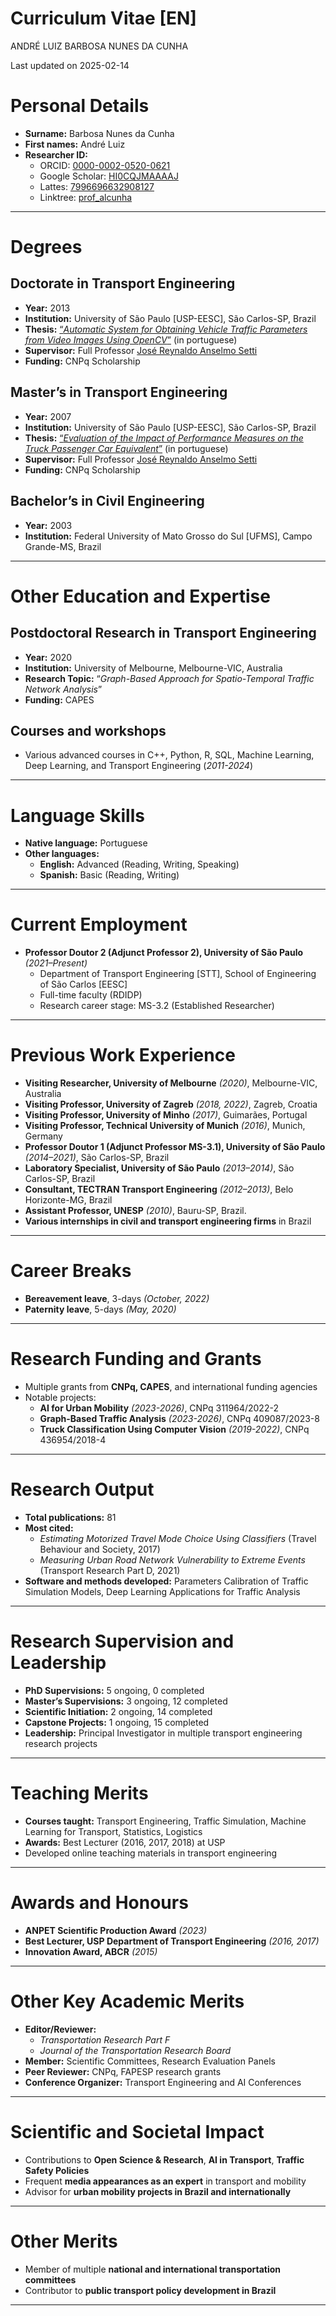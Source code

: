 # Curriculum Vitae \[EN\]
ANDRÉ LUIZ BARBOSA NUNES DA CUNHA

<!-- **ANDRÉ LUIZ BARBOSA NUNES DA CUNHA** -->

Last updated on 2025-02-14

# Personal Details

- **Surname:** Barbosa Nunes da Cunha  
- **First names:** André Luiz
- **Researcher ID:**
  - ORCID: [0000-0002-0520-0621](https://orcid.org/0000-0002-0520-0621)
  - Google Scholar:
    [HI0CQJMAAAAJ](https://scholar.google.com.br/citations?user=HI0CQJMAAAAJ&hl=en)
  - Lattes: [7996696632908127](http://lattes.cnpq.br/7996696632908127)
  - Linktree: [prof_alcunha](https://linktr.ee/prof_alcunha)

------------------------------------------------------------------------

# Degrees

## **Doctorate in Transport Engineering**

- **Year:** 2013  
- **Institution:** University of São Paulo \[USP-EESC\], São Carlos-SP,
  Brazil  
- **Thesis:** [“*Automatic System for Obtaining Vehicle Traffic
  Parameters from Video Images Using
  OpenCV*”](https://doi.org/10.11606/T.18.2013.tde-19112013-165611) (in
  portuguese)
- **Supervisor:** Full Professor [José Reynaldo Anselmo
  Setti](http://lattes.cnpq.br/1214389619505648)  
- **Funding:** CNPq Scholarship

## **Master’s in Transport Engineering**

- **Year:** 2007  
- **Institution:** University of São Paulo \[USP-EESC\], São Carlos-SP,
  Brazil  
- **Thesis:** [“*Evaluation of the Impact of Performance Measures on the
  Truck Passenger Car
  Equivalent*”](https://doi.org/10.11606/D.18.2007.tde-27112007-094400)
  (in portuguese)
- **Supervisor:** Full Professor [José Reynaldo Anselmo
  Setti](http://lattes.cnpq.br/1214389619505648)
- **Funding:** CNPq Scholarship

## **Bachelor’s in Civil Engineering**

- **Year:** 2003  
- **Institution:** Federal University of Mato Grosso do Sul \[UFMS\],
  Campo Grande-MS, Brazil

------------------------------------------------------------------------

# Other Education and Expertise

## **Postdoctoral Research in Transport Engineering**

- **Year:** 2020  
- **Institution:** University of Melbourne, Melbourne-VIC, Australia  
- **Research Topic:** “*Graph-Based Approach for Spatio-Temporal Traffic
  Network Analysis*”
- **Funding:** CAPES

## **Courses and workshops**

- Various advanced courses in C++, Python, R, SQL, Machine Learning,
  Deep Learning, and Transport Engineering (*2011-2024*)

------------------------------------------------------------------------

# Language Skills

- **Native language:** Portuguese  
- **Other languages:**
  - **English:** Advanced (Reading, Writing, Speaking)  
  - **Spanish:** Basic (Reading, Writing)

------------------------------------------------------------------------

# Current Employment

- **Professor Doutor 2 (Adjunct Professor 2), University of São Paulo**
  *(2021–Present)*
  - Department of Transport Engineering \[STT\], School of Engineering
    of São Carlos \[EESC\]
  - Full-time faculty (RDIDP)  
  - Research career stage: MS-3.2 (Established Researcher)

------------------------------------------------------------------------

# Previous Work Experience

- **Visiting Researcher, University of Melbourne** *(2020)*,
  Melbourne-VIC, Australia  
- **Visiting Professor, University of Zagreb** *(2018, 2022)*, Zagreb,
  Croatia  
- **Visiting Professor, University of Minho** *(2017)*, Guimarães,
  Portugal
- **Visiting Professor, Technical University of Munich** *(2016)*,
  Munich, Germany
- **Professor Doutor 1 (Adjunct Professor MS-3.1), University of São
  Paulo** *(2014–2021)*, São Carlos-SP, Brazil  
- **Laboratory Specialist, University of São Paulo** *(2013–2014)*, São
  Carlos-SP, Brazil  
- **Consultant, TECTRAN Transport Engineering** *(2012–2013)*, Belo
  Horizonte-MG, Brazil  
- **Assistant Professor, UNESP** *(2010)*, Bauru-SP, Brazil.  
- **Various internships in civil and transport engineering firms** in
  Brazil

------------------------------------------------------------------------

# Career Breaks

- **Bereavement leave**, 3-days *(October, 2022)*
- **Paternity leave**, 5-days *(May, 2020)*

------------------------------------------------------------------------

# Research Funding and Grants

- Multiple grants from **CNPq, CAPES**, and international funding
  agencies  
- Notable projects:
  - **AI for Urban Mobility** *(2023-2026)*, CNPq 311964/2022-2
  - **Graph-Based Traffic Analysis** *(2023-2026)*, CNPq 409087/2023-8  
  - **Truck Classification Using Computer Vision** *(2019-2022)*, CNPq
    436954/2018-4

------------------------------------------------------------------------

# Research Output

- **Total publications:** 81  
- **Most cited:**
  - *Estimating Motorized Travel Mode Choice Using Classifiers* (Travel
    Behaviour and Society, 2017)  
  - *Measuring Urban Road Network Vulnerability to Extreme Events*
    (Transport Research Part D, 2021)  
- **Software and methods developed:** Parameters Calibration of Traffic
  Simulation Models, Deep Learning Applications for Traffic Analysis  
  <!-- - **Patents:** Pending on AI-based traffic monitoring system   -->

<!-- ## Journal -->

<!-- 1. 2023 Oliveira, G.J.; Lavieri, P.S.; CUNHA, A.L., “Integrating a non-gridded space representation into a graph neural networks model for citywide short-term crash risk prediction”, Urban Informatics, v.2, n.7, 2023. [DOI: 10.1007/s44212-023-00032-6](https://doi.org/10.1007/s44212-023-00032-6) -->

<!-- 1. 2023 Fleury, M.P.; Kamakura, G.K.; Pitombo, C.S.; CUNHA, A.L.B.N. ; Silva, J.L., “Prediction of non-woven geotextiles’ reduction factors for damage caused by the drop of backfill materials”, Geotextiles and Geomembranes, n.1, p. 1 – 11, 2023. [DOI: 10.1016/j.geotexmem.2023.05.004](https://doi.org/10.1016/j.geotexmem.2023.05.004) -->

<!-- 1. 2022 Silva, F.A.; Bessa Jr, J.E.; Costa, A.L.; CUNHA, A.L. ; Velho, D.M.C., “Analysis of no-passing zones to assess the level of service on two-lane rural highways in Brazil”, Case Studies on Transport Policy, v. 10, n.1, p. 248 – 256, 2022. [DOI: 10.1016/j.cstp.2021.12.006](https://doi.org/10.1016/j.cstp.2021.12.006) -->

<!-- 1. 2021 Morelli, A.B.; CUNHA, A.L., “Measuring urban road network vulnerability to extreme events: an application for floods”, Transportation Research Part D: Transport and Environment,, v. 93, p. 1 – 11, 2021. [DOI: 10.1016/j.trd.2021.102770] -->

<!-- 1. 2021 Morelli, A.B.; CUNHA, A.L., “Verifying the vulnerability in transport networks: a graph theory approach”, Transportes, v. 29, n. 1, p. 161 - 172, 2021. [DOI: 10.14295/transportes.v29i1.2250] -->

<!-- 1. 2020 Martins, D.O.; Oliveira, G.J.M.; Moraes, F.R.; Silva, I.; CUNHA, A. L., “Geomatics data management system”, Revista Brasileira de Geomatica, v.8, p.056 - 069. [DOI: 10.3895/rbgeo.v8n1.10141] -->

<!-- 1. 2017 Lindner, A.; Pitombo, C.S.; CUNHA, A.L., “Estimating motorized travel mode choice using classifiers: An application for high-dimensional multicollinear data”, Travel Behaviour and Society, v.6, p.100 - 109. [DOI: 10.1016/j.tbs.2016.08.003] -->

<!-- 1. 2016 Andrade, G. R.; Pitombo, C.; CUNHA, A.L. ; Setti, J.R., “A Model for Estimating Free-Flow Speed on Brazilian Expressways”, Transportation Research Procedia, v.15, p.378-388. [DOI:10.1016/j.trpro.2016.06.032] -->

<!-- ## Chapter -->

<!-- 1. 2011 CUNHA, A.L. ; Setti, J.R., “Truck Equivalence Factors for Divided, Multilane Highways in Brazil”, In: 6th International Symposium on Highway Capacity and Quality of Service, Stockholm. Procedia Social and Behavioral Sciences, v.16. p.248-258. [DOI:10.1016/j.sbspro.2011.04.447] -->

<!-- 2. 2009 CUNHA, A.L. ; Bessa Junior, J.E.; Setti, J.R. , “Genetic Algorithm for the Calibration of Vehicle Performance Models of Microscopic Traffic Simulators”, In: Artificial Intelligence in Transportation and Urban Mobility (AITUM), 2009, Aveiro, Portugal. Lecture Notes in Computer Science: Progress in Artificial Intelligence, Berlin: Springer, v.5816. p.3 - 14. [DOI: 10.1007/978-3-642-04686-5 1] -->

<!-- ## Open Access -->

<!-- 1. 2024 Morelli, A.B.; CUNHA, A.L., “Incorporating Competition into Dual Accessibility Assessment: The Competitive Equilibrium Method”, In: arXiv. [arxiv.org/abs/2403.04879] -->

<!-- 2. 2023 Morelli, A.B.; CUNHA, A.L., “Resilience in Highways: Proposal of Roadway Redundancy Indicators and Application in Segments of the Brazilian Network”, In: arXiv. [arxiv.org/abs/2312.00731] -->

<!-- 3. 2023 Morelli, A.B.; Fiedler, A.C.; CUNHA, A.L., “A database of formal jobs georeferenced in Brazilian cities” (In portuguese), In: arXiv. [arxiv.org/abs/2303.09602] -->

<!-- 4. 2022 Marcomini, L.A.; CUNHA, A.L., “Truck Axle Detection with Convolution Neural Networks”, In: arXiv. [arxiv.org/abs/2204.01868] -->

<!-- 5. 2020 Morelli, A.B.; CUNHA, A.L., “Measuring urban resilience: a road network-oriented method”, In: arXiv. <arxiv.org/abs/1912.01739> -->

<!-- 6. 2018 Marcomini, L.A.; CUNHA, A.L., “A Comparison between Background Modelling Methods for -->

<!-- Vehicle Segmentation in Highway Traffic Videos”, In: arXiv. <arxiv.org/abs/1810.02835> -->

------------------------------------------------------------------------

# Research Supervision and Leadership

- **PhD Supervisions:** 5 ongoing, 0 completed  
- **Master’s Supervisions:** 3 ongoing, 12 completed  
- **Scientific Initiation:** 2 ongoing, 14 completed
- **Capstone Projects:** 1 ongoing, 15 completed
- **Leadership:** Principal Investigator in multiple transport
  engineering research projects

------------------------------------------------------------------------

# Teaching Merits

- **Courses taught:** Transport Engineering, Traffic Simulation, Machine
  Learning for Transport, Statistics, Logistics  
- **Awards:** Best Lecturer (2016, 2017, 2018) at USP  
- Developed online teaching materials in transport engineering

------------------------------------------------------------------------

# Awards and Honours

- **ANPET Scientific Production Award** *(2023)*  
- **Best Lecturer, USP Department of Transport Engineering** *(2016,
  2017)*  
- **Innovation Award, ABCR** *(2015)*

------------------------------------------------------------------------

# Other Key Academic Merits

- **Editor/Reviewer:**
  - *Transportation Research Part F*  
  - *Journal of the Transportation Research Board*  
- **Member:** Scientific Committees, Research Evaluation Panels  
- **Peer Reviewer:** CNPq, FAPESP research grants  
- **Conference Organizer:** Transport Engineering and AI Conferences

------------------------------------------------------------------------

# Scientific and Societal Impact

- Contributions to **Open Science & Research**, **AI in Transport**,
  **Traffic Safety Policies**  
- Frequent **media appearances as an expert** in transport and
  mobility  
- Advisor for **urban mobility projects in Brazil and internationally**

------------------------------------------------------------------------

# Other Merits

- Member of multiple **national and international transportation
  committees**  
- Contributor to **public transport policy development in Brazil**

------------------------------------------------------------------------

<!-- # Appendices -->

<!-- - **Full list of publications available upon request**   -->

<!-- - **Links to open-access articles provided**   -->
